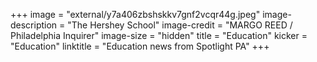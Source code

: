 +++
image = "external/y7a406zbshskkv7gnf2vcqr44g.jpeg"
image-description = "The Hershey School"
image-credit = "MARGO REED / Philadelphia Inquirer"
image-size = "hidden"
title = "Education"
kicker = "Education"
linktitle = "Education news from Spotlight PA"
+++
